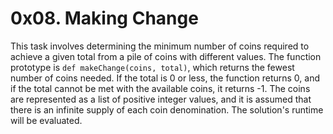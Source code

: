 # 0x08. Making Change
This task involves determining the minimum number of coins required to achieve a given total from a pile of coins with different values. The function prototype is `def makeChange(coins, total)`, which returns the fewest number of coins needed. If the total is 0 or less, the function returns 0, and if the total cannot be met with the available coins, it returns -1. The coins are represented as a list of positive integer values, and it is assumed that there is an infinite supply of each coin denomination. The solution's runtime will be evaluated.
